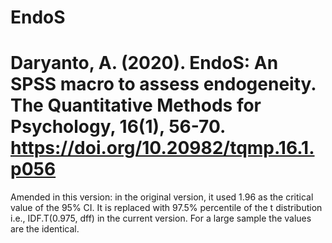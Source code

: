 # EndoS
# Daryanto, A. (2020). EndoS: An SPSS macro to assess endogeneity. The Quantitative Methods for Psychology, 16(1), 56-70. https://doi.org/10.20982/tqmp.16.1.p056
Amended in this version:
in the original version, it used 1.96 as the critical value of the 95% CI.
It is replaced with 97.5% percentile of the t distribution i.e., IDF.T(0.975, dff) in the current version. For a large sample the values are the identical. 

